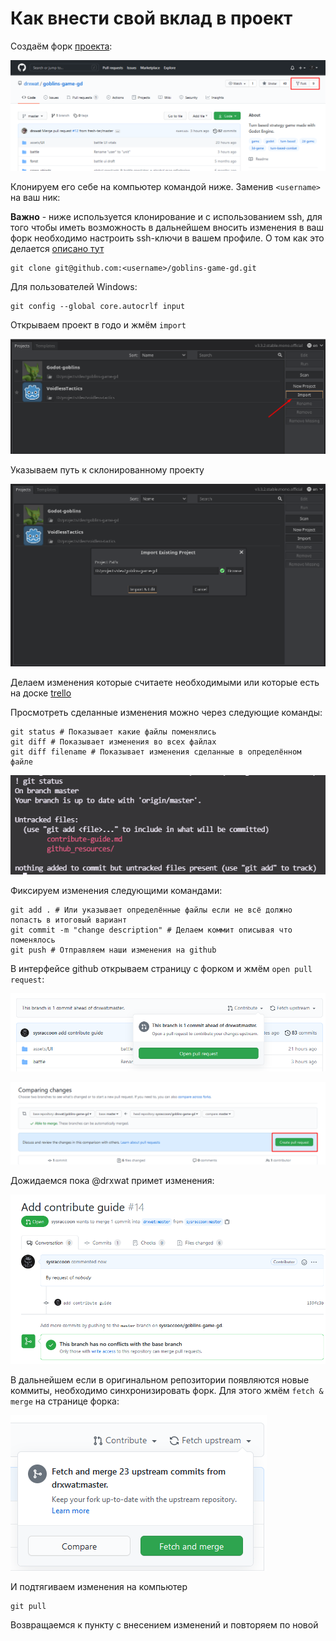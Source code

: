 # Как внести свой вклад в проект

Создаём форк [проекта](https://github.com/drxwat/goblins-game-gd):

![fork](github_resources/fork.png)

Клонируем его себе на компьютер командой ниже. Заменив `<username>` на ваш ник:

**Важно** - ниже используется клонирование и с использованием ssh, для того чтобы иметь возможность в дальнейшем вносить изменения в ваш форк необходимо настроить ssh-ключи в вашем профиле. О том как это делается [описано тут](https://docs.github.com/en/github/authenticating-to-github/connecting-to-github-with-ssh/generating-a-new-ssh-key-and-adding-it-to-the-ssh-agent)

```
git clone git@github.com:<username>/goblins-game-gd.git
```

Для пользователей Windows:

```
git config --global core.autocrlf input
```

Открываем проект в годо и жмём `import`

![godot_import](github_resources/godot_import.png)

Указываем путь к склонированному проекту

![godot_import_continue](github_resources/godot_import_continue.png)

Делаем изменения которые считаете необходимыми или которые есть на доске [trello](https://trello.com/b/XNZWmtdJ/godot-goblins-turned-based-game)

Просмотреть сделанные изменения можно через следующие команды:

```
git status # Показывает какие файлы поменялись
git diff # Показывает изменения во всех файлах
git diff filename # Показывает изменения сделанные в определённом файле
```

![git_status](github_resources/git_status.png)

Фиксируем изменения следующими командами:

```
git add . # Или указывает определённые файлы если не всё должно попасть в итоговый вариант
git commit -m "change description" # Делаем коммит описывая что поменялось
git push # Отправляем наши изменения на github
```

В интерфейсе github открываем страницу с форком и жмём `open pull request`:

![pull_request](github_resources/pull_request.png)

![compare_changes](github_resources/compare_changes.png)

Дожидаемся пока @drxwat примет изменения:

![pull_request_conversations](github_resources/pull_request_conversations.png)

В дальнейшем если в оригинальном репозитории появляются новые коммиты, необходимо синхронизировать форк. Для этого жмём `fetch & merge` на странице форка:

![fetch_and_merge](github_resources/fetch_and_merge.png)

И подтягиваем изменения на компьютер
```
git pull
```

Возвращаемся к пункту с внесением изменений и повторяем по новой
